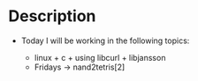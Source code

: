 # Description

- Today I will be working in the following topics:

  - linux + c + using libcurl + libjansson
  - Fridays ->  nand2tetris[2]


